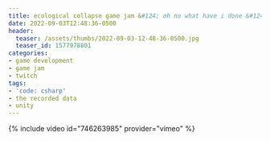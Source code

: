 ```yaml
---
title: ecological collapse game jam &#124; oh no what have i done &#124; instant regret &#124; the recorded data &#124; day 2
date: 2022-09-03T12:48:36-0500
header:
  teaser: /assets/thumbs/2022-09-03-12-48-36-0500.jpg
  teaser_id: 1577978801
categories:
- game development
- game jam
- twitch
tags:
- 'code: csharp'
- the recorded data
- unity
---
```

{% include video id="746263985" provider="vimeo" %}
